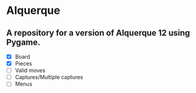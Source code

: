 # Alquerque
## A repository for a version of Alquerque 12 using Pygame.
- [x] Board
- [x] Pieces
- [ ] Valid moves
- [ ] Captures/Multiple captures
- [ ] Menus
